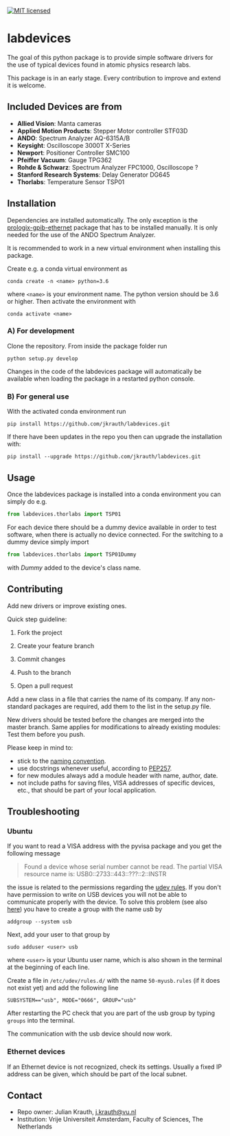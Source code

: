 [![MIT licensed](https://img.shields.io/badge/license-MIT-green.svg)](https://github.com/jkrauth/labdevices/blob/main/LICENSE.md)

# labdevices

The goal of this python package is to provide simple software drivers for the use of typical devices found in atomic physics research labs.

This package is in an early stage. Every contribution to improve and extend it is welcome.

## Included Devices are from

- **Allied Vision**: Manta cameras
- **Applied Motion Products**: Stepper Motor controller STF03D
- **ANDO**: Spectrum Analyzer AQ-6315A/B
- **Keysight**: Oscilloscope 3000T X-Series
- **Newport**: Positioner Controller SMC100
- **Pfeiffer Vacuum**: Gauge TPG362
- **Rohde & Schwarz**: Spectrum Analyzer FPC1000, Oscilloscope ?
- **Stanford Research Systems**: Delay Generator DG645
- **Thorlabs**: Temperature Sensor TSP01

## Installation

Dependencies are installed automatically. The only exception is the [prologix-gpib-ethernet](https://github.com/nelsond/prologix-gpib-ethernet) package that has to be installed manually. It is only needed for the use of the ANDO Spectrum Analyzer.

It is recommended to work in a new virtual environment when installing this package.

Create e.g. a conda virtual environment as

```console
conda create -n <name> python=3.6
```

where `<name>` is your environment name. The python version should be 3.6 or higher. Then activate the environment with

```console
conda activate <name>
```

### A) For development

Clone the repository. From inside the package folder run

```console
python setup.py develop
```

 Changes in the code of the labdevices package will automatically be available when loading the package in a restarted python console.

### B) For general use

With the activated conda environment run

```console
pip install https://github.com/jkrauth/labdevices.git
```

If there have been updates in the repo you then can upgrade the installation with:

```console
pip install --upgrade https://github.com/jkrauth/labdevices.git
```

## Usage

Once the labdevices package is installed into a conda environment you can simply do e.g.

```python
from labdevices.thorlabs import TSP01
```

For each device there should be a dummy device available in order to test software, when there is actually no device connected. For the switching to a dummy device simply import

```python
from labdevices.thorlabs import TSP01Dummy
```

with *Dummy* added to the device's class name.

## Contributing

Add new drivers or improve existing ones.

Quick step guideline:

1. Fork the project

2. Create your feature branch

3. Commit changes

4. Push to the branch

5. Open a pull request

Add a new class in a file that carries the name of its company. If any non-standard packages are required, add them to the list in the setup.py file.

New drivers should be tested before the changes are merged into the master branch. Same applies for modifications to already existing modules: Test them before you push.

Please keep in mind to:

- stick to the [naming convention](https://visualgit.readthedocs.io/en/latest/pages/naming_convention.html).
- use docstrings whenever useful, according to [PEP257](https://www.python.org/dev/peps/pep-0257/).
- for new modules always add a module header with name, author, date.
- not include paths for saving files, VISA addresses of specific devices, etc., that should be part of your local application.

## Troubleshooting

### Ubuntu

If you want to read a VISA address with the pyvisa package and you get the following message

> Found a device whose serial number cannot be read. The partial VISA resource name is: USB0::2733::443::???::2::INSTR

the issue is related to the permissions regarding the [udev rules](https://www.thegeekdiary.com/beginners-guide-to-udev-in-linux/). If you don't have permission to write on USB devices you will not be able to communicate properly with the device. To solve this problem  (see also [here](http://manpages.ubuntu.com/manpages/bionic/man3/Device::USB::FAQ.3pm.html)) you have to create a group with the name *usb* by

```console
addgroup --system usb
```

Next, add your user to that group by

```console
sudo adduser <user> usb
```

where `<user>` is your Ubuntu user name, which is also shown in the terminal at the beginning of each line.

Create a file in `/etc/udev/rules.d/` with the name `50-myusb.rules` (if it does not exist yet) and add the following line

```console
SUBSYSTEM=="usb", MODE="0666", GROUP="usb"
```

After restarting the PC check that you are part of the usb group by typing `groups` into the terminal.

The communication with the usb device should now work.

### Ethernet devices

If an Ethernet device is not recognized, check its settings. Usually a fixed IP address can be given, which should be part of the local subnet.

## Contact

- Repo owner:  Julian Krauth, j.krauth@vu.nl
- Institution: Vrije Universiteit Amsterdam, Faculty of Sciences, The Netherlands
